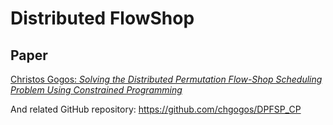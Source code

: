 # Distributed FlowShop

## Paper

[Christos Gogos: _Solving the Distributed Permutation Flow-Shop Scheduling
Problem Using Constrained Programming_](https://www.mdpi.com/2076-3417/13/23/12562)

And related GitHub repository: <https://github.com/chgogos/DPFSP_CP>
